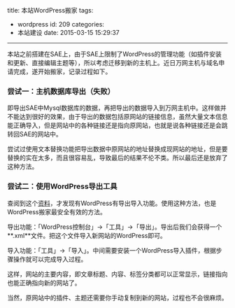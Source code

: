 title: 本站WordPress搬家
tags:
  - wordpress
id: 209
categories:
  - 本站建设
date: 2015-03-15 15:29:37
---

本站之前搭建在SAE上，由于SAE上限制了WordPress的管理功能（如插件安装和更新、直接编辑主题等），所以考虑迁移到新的主机上。近日万网主机与域名申请完成，遂开始搬家，记录过程如下。

### 尝试一：主机数据库导出（失败）

即导出SAE中Mysql数据库的数据，再把导出的数据导入到万网主机中。这样做并不能达到很好的效果，由于导出的数据包括原网站的链接信息，虽然大量文本信息能正确导入，但是网站中的各种链接还是指向原网站，也就是说各种链接还是会跳转回SAE的网站中。

尝试过使用文本替换功能把导出数据中原网站的地址替换成现网站的地址，但是要替换的实在太多，而且很容易乱，导致最后的结果不伦不类。所以最后还是放弃了这种方法。

### 尝试二：使用WordPress导出工具

查阅到这个[资料](http://www.frontopen.com/1115.html)，才发现有WordPress有导出导入功能。使用这种方法，也是WordPress搬家最安全有效的方法。

导出功能：「WordPress控制台」-&gt;「工具」-&gt;「导出」。导出后我们会获得一个**.xml**文件。把这个文件导入新网站的WordPress即可。

导入功能：「工具」-&gt;「导入」。中间需要安装一个WordPress导入插件，根据步骤操作就可以完成导入过程。

这样，网站的主要内容，即文章标题、内容、标签分类都可以正常显示，链接指向也能正确指向新的网站了。

当然，原网站中的插件、主题还需要你手动复制到新的网站，过程也不会很麻烦。